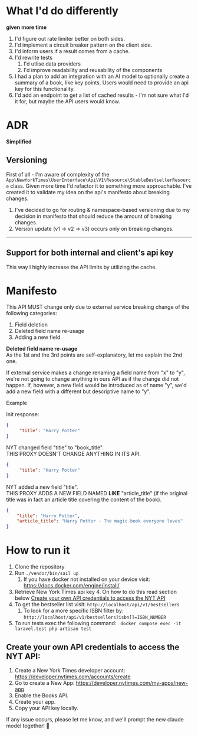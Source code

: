 # What I'd do differently
**given more time**

1. I'd figure out rate limiter better on both sides. 
2. I'd implement a circuit breaker pattern on the client side.
3. I'd inform users if a result comes from a cache.
4. I'd rewrite tests
   1. I'd utlise data providers
   2. I'd improve readability and reusability of the components
5. I had a plan to add an integration with an AI model to optionally  create a summary of a book, like key points. Users would need to provide an api key for this functionality.
6. I'd add an endpoint to get a list of cached results - I'm not sure what I'd it for, but maybe the API users would know.

# ADR
**Simplified**

## Versioning

First of all - I'm aware of complexity of the `App\NewYorkTimes\UserInterface\Api\V1\Resource\StableBestsellerResource` class.
Given more time I'd refactor it to something more approachable. I've created it to validate my idea on the api's manifesto about breaking changes.

1. I've decided to go for routing & namespace-based versioning due to my decision in manifesto that should reduce the amount of breaking changes.
2. Version update (v1 -> v2 -> v3) occurs only on breaking changes.

---

## Support for both internal and client's api key

This way I highly increase the API limits by utilizing the cache.

# Manifesto

This API MUST change only due to external service breaking change of the following categories:
1. Field deletion
2. Deleted field name re-usage
3. Adding a new field

**Deleted field name re-usage**\
As the 1st and the 3rd points are self-explanatory, let me explain the 2nd one.

If external service makes a change renaming a field name from "x" to "y", we're not going to change anything in ours API as if the change did not happen.
If, however, a new field would be introduced as of name "y", we'd add a new field with a different but descriptive name to "y".

Example

Init response:

```json
{
     "title": "Harry Potter" 
}
```

NYT changed field "title" to "book_title".\
THIS PROXY DOESN'T CHANGE ANYTHING IN ITS API.

```json
{
     "title": "Harry Potter" 
}
```

NYT added a new field "title".\
THIS PROXY ADDS A NEW FIELD NAMED **LIKE** "article_title" (if the original title was in fact an article title covering the content of the book).

```json
{
    "title": "Harry Potter",
    "article_title": "Harry Potter - The magic book everyone loves"
}
```

# How to run it

1. Clone the repository
2. Run `./vendor/bin/sail up`
   1. If you have docker not installed on your device visit:  https://docs.docker.com/engine/install/
3. Retrieve New York Times api key
   4. On how to do this read section below [Create your own API credentials to access the NYT API](#create-your-own-api-credentials-to-access-the-nyt-api)
4. To get the bestseller list visit: `http://localhost/api/v1/bestsellers`
   1. To look for a more specific ISBN filter by:  `http://localhost/api/v1/bestsellers?isbn[]=ISBN_NUMBER`
5. To run tests exec the following command: ` docker compose exec -it laravel.test php artisan test`

## Create your own API credentials to access the NYT API:
1. Create a New York Times developer account: https://developer.nytimes.com/accounts/create
2. Go to create a New App: https://developer.nytimes.com/my-apps/new-app
3. Enable the Books API.
4. Create your app.
5. Copy your API key locally. 

If any issue occurs, please let me know, and we'll prompt the new claude model together! 🚀